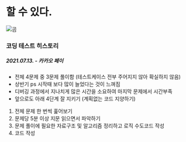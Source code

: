 # 할 수 있다.

![곰](https://user-images.githubusercontent.com/54028026/125081086-90c4d380-e100-11eb-8e45-12326b8dfbba.png)

### 코딩 테스트 히스토리
##### 2021.07.13. - 카카오 페이 
- 전체 4문제 중 3문제 풀이함 (테스트케이스 전부 주어지지 않아 확실하지 않음)
- 상반기 ps 시작때 보다 많이 늘었다는 것이 느껴짐
- 디버깅 과정에서 지나치게 많은 시간을 소요하여 마지막 문제에서 시간부족
- 앞으로도 아래 4단계 잘 지키기 (계획없는 코드 지양하기)
1. 전체 문제 한 번씩 훑어보기
2. 문제당 5분 이상 지문 읽으면서 파악하기
3. 문제 풀이에 필요한 자료구조 및 알고리즘 정리하고 로직 수도코드 작성
4. 코드 작성

